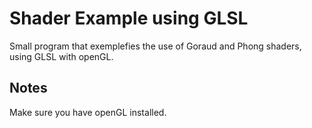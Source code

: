 # Shader Example using GLSL

Small program that exemplefies the use of Goraud and Phong shaders, using GLSL with openGL.

## Notes
Make sure you have openGL installed.
